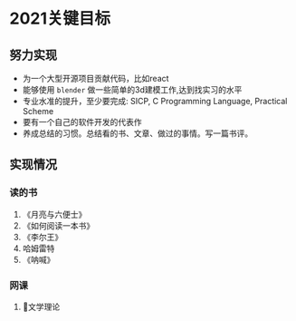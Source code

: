 # 2021关键目标

## 努力实现

- 为一个大型开源项目贡献代码，比如react
- 能够使用 `blender` 做一些简单的3d建模工作,达到找实习的水平
- 专业水准的提升，至少要完成: SICP, C Programming Language, Practical Scheme
- 要有一个自己的软件开发的代表作
- 养成总结的习惯。总结看的书、文章、做过的事情。写一篇书评。

## 实现情况

### 读的书

1. 《月亮与六便士》
2. 《如何阅读一本书》
3. 《李尔王》
4. 哈姆雷特
5. 《呐喊》

### 网课

1. 文学理论
